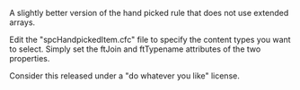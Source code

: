 A slightly better version of the hand picked rule that does not use extended arrays.

Edit the "spcHandpickedItem.cfc" file to specify the content types you want to select.  Simply set the ftJoin and ftTypename attributes of the two properties.

Consider this released under a "do whatever you like" license.